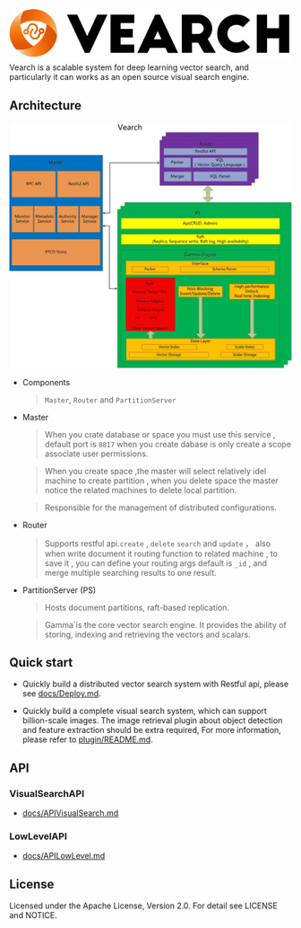 <div align="center">
  <img src="docs/img/vearch_logo.png">
</div>
Vearch is a scalable system for deep learning vector search, and particularly it can works as an open source visual search engine.

## Architecture

![arc](docs/img/VearchArch.jpg)

* Components

  > `Master`, `Router` and `PartitionServer` 

* Master 

  > When you crate database or space you must use this service , default port is `8817` when you create dabase is only create a scope associate user permissions.

  > When you create space ,the master will select relatively idel machine to create partition , when you delete space the master notice the related machines to delete local partition.

  > Responsible for the management of distributed configurations.
* Router

  > Supports restful api.`create`  , `delete`  `search` and `update` ， also when write document it routing function to related machine , to save it , you can define your routing args default is `_id` , and merge multiple searching results to one result.

* PartitionServer (PS)

  > Hosts document partitions, raft-based replication.

  > Gamma`is the core vector search engine. It provides the ability of storing, indexing and retrieving the vectors and scalars.


## Quick start

* Quickly build a distributed vector search system with Restful api, please see [docs/Deploy.md](docs/Deploy.md).


* Quickly build a complete visual search system, which can support billion-scale images. The image retrieval plugin about object detection and feature extraction should be extra required, For more information, please refer to [plugin/README.md](plugin/README.md).

## API

### VisualSearchAPI
* [docs/APIVisualSearch.md](docs/APIVisualSearch.md)

### LowLevelAPI
* [docs/APILowLevel.md](docs/APILowLevel.md)

## License
Licensed under the Apache License, Version 2.0. For detail see LICENSE and NOTICE.
